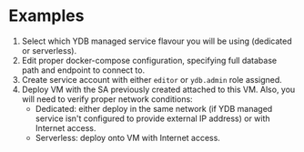 # Examples

1. Select which YDB managed service flavour you will be using (dedicated or serverless).
2. Edit proper docker-compose configuration, specifying full database path and endpoint to connect to.
3. Create service account with either `editor` or `ydb.admin` role assigned.
4. Deploy VM with the SA previously created attached to this VM.
   Also, you will need to verify proper network conditions:
   * Dedicated: either deploy in the same network
   (if YDB managed service isn't configured to provide external IP address)
   or with Internet access.
   * Serverless: deploy onto VM with Internet access.
